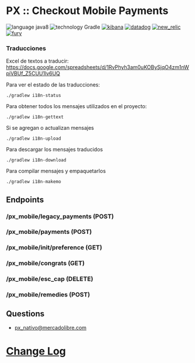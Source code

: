 # PX :: Checkout Mobile Payments

![language java8](https://img.shields.io/badge/language-java8-blue.svg?style=flat) ![technology Gradle](https://img.shields.io/badge/technology-Gradle-blue.svg?style=flat)
[![kibana](https://img.shields.io/badge/-Kibana-%23f058c3.svg?style=flat&logo=kibana)](http://furyshort4.logs.furycloud.io/app/kibana#/dashboard/fury-px-checkout-mobile-payments_dashboard)
[![datadog](https://img.shields.io/badge/-Datadog-%23672edf.svg?style=flat)](https://app.datadoghq.com/dashboard/x87-vjp-749/px-checkout-mobile-payments?from_ts=1571155273617&live=true&tile_size=s)
[![new_relic](https://img.shields.io/badge/-New%20Relic-6ebbce.svg?style=flat)](https://rpm.newrelic.com/accounts/989586/applications/312653384)
[![fury](https://img.shields.io/badge/-Fury-6ECE80.svg?style=flat)](http://fury.ml.com/#/px-checkout-mobile-payments/general)

### Traducciones
Excel de textos a traducir:
https://docs.google.com/spreadsheets/d/1RvPhyh3am0uKOBySjqO4zm1nWpiVBUf_Z5CUU1lv6UQ
 
Para ver el estado de las traducciones:
```
./gradlew i18n-status
```
Para obtener todos los mensajes utilizados en el proyecto:
```
./gradlew i18n-gettext
```
Si se agregan o actualizan mensajes
```
./gradlew i18n-upload
```
Para descargar los mensajes traducidos
```
./gradlew i18n-download
```
Para compilar mensajes y empaquetarlos
```
./gradlew i18n-makemo
```

## Endpoints

### /px_mobile/legacy_payments (POST)

### /px_mobile/payments (POST)

### /px_mobile/init/preference (GET)

### /px_mobile/congrats (GET)

### /px_mobile/esc_cap (DELETE)

### /px_mobile/remedies (POST)


## Questions

* [px_nativo@mercadolibre.com](px_nativo@mercadolibre.com)


# [Change Log](https://github.com/mercadolibre/fury_px-checkout-mobile-payments/blob/master/CHANGELOG.md)

